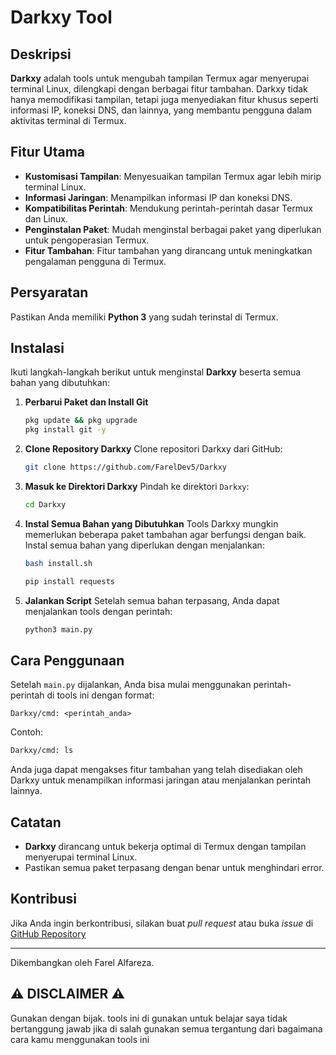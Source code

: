 # Darkxy Tool

## Deskripsi
**Darkxy** adalah tools untuk mengubah tampilan Termux agar menyerupai terminal Linux, dilengkapi dengan berbagai fitur tambahan. Darkxy tidak hanya memodifikasi tampilan, tetapi juga menyediakan fitur khusus seperti informasi IP, koneksi DNS, dan lainnya, yang membantu pengguna dalam aktivitas terminal di Termux.

## Fitur Utama
- **Kustomisasi Tampilan**: Menyesuaikan tampilan Termux agar lebih mirip terminal Linux.
- **Informasi Jaringan**: Menampilkan informasi IP dan koneksi DNS.
- **Kompatibilitas Perintah**: Mendukung perintah-perintah dasar Termux dan Linux.
- **Penginstalan Paket**: Mudah menginstal berbagai paket yang diperlukan untuk pengoperasian Termux.
- **Fitur Tambahan**: Fitur tambahan yang dirancang untuk meningkatkan pengalaman pengguna di Termux.

## Persyaratan
Pastikan Anda memiliki **Python 3** yang sudah terinstal di Termux.

## Instalasi
Ikuti langkah-langkah berikut untuk menginstal **Darkxy** beserta semua bahan yang dibutuhkan:

1. **Perbarui Paket dan Install Git**
   ```bash
   pkg update && pkg upgrade
   pkg install git -y
   ```

2. **Clone Repository Darkxy**
   Clone repositori Darkxy dari GitHub:
   ```bash
   git clone https://github.com/FarelDev5/Darkxy
   ```

3. **Masuk ke Direktori Darkxy**
   Pindah ke direktori `Darkxy`:
   ```bash
   cd Darkxy
   ```

4. **Instal Semua Bahan yang Dibutuhkan**
   Tools Darkxy mungkin memerlukan beberapa paket tambahan agar berfungsi dengan baik. Instal semua bahan yang diperlukan dengan menjalankan:
   ```bash
   bash install.sh
   ```
   
   ```bash
   pip install requests
   ```

5. **Jalankan Script**
   Setelah semua bahan terpasang, Anda dapat menjalankan tools dengan perintah:
   ```bash
   python3 main.py
   ```

## Cara Penggunaan
Setelah `main.py` dijalankan, Anda bisa mulai menggunakan perintah-perintah di tools ini dengan format:
```
Darkxy/cmd: <perintah_anda>
```

Contoh:
```bash
Darkxy/cmd: ls
```

Anda juga dapat mengakses fitur tambahan yang telah disediakan oleh Darkxy untuk menampilkan informasi jaringan atau menjalankan perintah lainnya.

## Catatan
- **Darkxy** dirancang untuk bekerja optimal di Termux dengan tampilan menyerupai terminal Linux.
- Pastikan semua paket terpasang dengan benar untuk menghindari error.

## Kontribusi
Jika Anda ingin berkontribusi, silakan buat *pull request* atau buka *issue* di [GitHub Repository](https://github.com/FarelDev5)

---

Dikembangkan oleh Farel Alfareza.

## ⚠ DISCLAIMER ⚠

Gunakan dengan bijak.
tools ini di gunakan untuk belajar
saya tidak bertanggung jawab jika di salah gunakan
semua tergantung dari bagaimana cara kamu menggunakan tools ini
